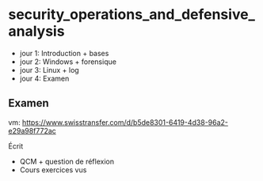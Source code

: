 # security_operations_and_defensive_analysis

- jour 1: Introduction + bases
- jour 2: Windows + forensique
- jour 3: Linux + log
- jour 4: Examen

## Examen

vm: https://www.swisstransfer.com/d/b5de8301-6419-4d38-96a2-e29a98f772ac  

Écrit 
- QCM + question de réflexion
- Cours exercices vus

